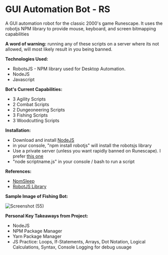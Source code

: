 # GUI Automation Bot - RS

A GUI automation robot for the classic 2000's game Runescape. It uses the robotjs NPM library to provide mouse, keyboard, and screen bitmapping capabilities

**A word of warning:** running any of these scripts on a server where its not allowed, will most likely result in you being banned.

**Technologies Used:**

- RobotsJS - NPM library used for Desktop Automation.
- NodeJS
- Javascript

**Bot's Current Capabilities:**

- 3 Agility Scripts
- 2 Combat Scripts
- 2 Dungeoneering Scripts
- 3 Fishing Scripts
- 3 Woodcutting Scripts

**Installation:**

- Download and install [NodeJS](https://nodejs.org/en/download/)
- in your console, "npm install robotjs" will install the robotsjs library
- Use a private server (unless you want rapidly banned on Runescape). I prefer [this one](https://ikov.io/)
- "node scriptname.js" in your console / bash to run a script

**References:**

- [NpmSleep](https://www.npmjs.com/package/sleep)
- [RobotJS Library](http://robotjs.io/docs/syntax)

**Sample Image of Fishing Bot:**

![Screenshot (55)](https://user-images.githubusercontent.com/49052244/146830317-45e6b925-e40c-4b35-883f-74c85f12e9c9.png)

**Personal Key Takeaways from Project:**

- NodeJS
- NPM Package Manager
- Yarn Package Manager
- JS Practice: Loops, If-Statements, Arrays, Dot Notation, Logical Calculations, Syntax, Console Logging for debug usuage
